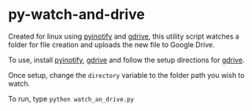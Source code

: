 # py-watch-and-drive

Created for linux using [pyinotify](https://github.com/seb-m/pyinotify) and [gdrive](https://github.com/prasmussen/gdrive), this utility script watches a folder for file creation and uploads the new file to Google Drive.

To use, install [pyinotify](https://github.com/seb-m/pyinotify), [gdrive](https://github.com/prasmussen/gdrive) and follow the setup directions for [gdrive](https://github.com/prasmussen/gdrive).

Once setup, change the `directory` variable to the folder path you wish to watch.

To run, type `python watch_an_drive.py`
